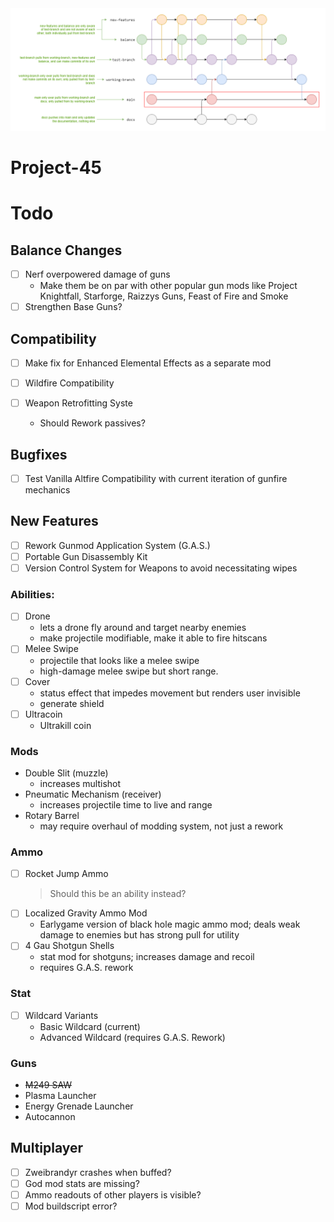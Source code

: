 <img src="docs/Project 45/repository-structure.png" />

# Project-45

# Todo

## Balance Changes

- [ ] Nerf overpowered damage of guns
  - Make them be on par with other popular gun mods like Project Knightfall, Starforge, Raizzys Guns, Feast of Fire and Smoke
- [ ] Strengthen Base Guns?

## Compatibility

- [ ] Make fix for Enhanced Elemental Effects as a separate mod

- [ ] Wildfire Compatibility

- [ ] Weapon Retrofitting Syste
  - Should Rework passives?

## Bugfixes

- [ ] Test Vanilla Altfire Compatibility with current iteration of gunfire mechanics

## New Features

- [ ] Rework Gunmod Application System (G.A.S.)
- [ ] Portable Gun Disassembly Kit
- [ ] Version Control System for Weapons to avoid necessitating wipes

### Abilities:
- [ ] Drone
  - lets a drone fly around and target nearby enemies
  - make projectile modifiable, make it able to fire hitscans
- [ ] Melee Swipe
  - projectile that looks like a melee swipe
  - high-damage melee swipe but short range.
- [ ] Cover
  - status effect that impedes movement but renders user invisible
  - generate shield
- [ ] Ultracoin
  - Ultrakill coin

### Mods
- Double Slit (muzzle)
  - increases multishot
- Pneumatic Mechanism (receiver)
  - increases projectile time to live and range
- Rotary Barrel
  - may require overhaul of modding system, not just a rework

### Ammo
- [ ] Rocket Jump Ammo
  > Should this be an ability instead?
- [ ] Localized Gravity Ammo Mod
  - Earlygame version of black hole magic ammo mod; deals weak damage to enemies but has strong pull for utility
- [ ] 4 Gau Shotgun Shells
  - stat mod for shotguns; increases damage and recoil
  - requires G.A.S. rework

### Stat
- [ ] Wildcard Variants
  - Basic Wildcard (current)
  - Advanced Wildcard (requires G.A.S. Rework)

### Guns
- ~~M249 SAW~~
- Plasma Launcher
- Energy Grenade Launcher
- Autocannon

## Multiplayer
- [ ] Zweibrandyr crashes when buffed?
- [ ] God mod stats are missing?
- [ ] Ammo readouts of other players is visible?
- [ ] Mod buildscript error?